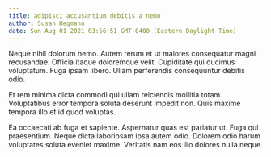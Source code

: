 ```yaml
---
title: adipisci accusantium debitis a nemo
author: Susan Hegmann
date: Sun Aug 01 2021 03:56:51 GMT-0400 (Eastern Daylight Time)
---
```

Neque nihil dolorum nemo. Autem rerum et ut maiores consequatur magni recusandae. Officia itaque doloremque velit. Cupiditate qui ducimus voluptatum. Fuga ipsam libero. Ullam perferendis consequuntur debitis odio.

 Et rem minima dicta commodi qui ullam reiciendis mollitia totam. Voluptatibus error tempora soluta deserunt impedit non. Quis maxime tempora illo et id quod voluptas.

 Ea occaecati ab fuga et sapiente. Aspernatur quas est pariatur ut. Fuga qui praesentium. Neque dicta laboriosam ipsa autem odio. Dolorem odio harum voluptates soluta eveniet maxime. Veritatis nam eos illo dolores nulla neque.